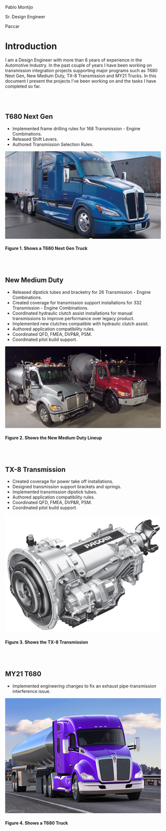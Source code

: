 Pablo Montijo

 Sr. Design Engineer
 
 Paccar

# Introduction

 I am a Design Engineer with more than 6 years of experience in the Automotive Industry. In the past couple of years I have been working on transmission integration projects supporting major programs such as T680 Next Gen, New Medium Duty, TX-8 Transmission and MY21 Trucks. In this document I present the projects I've been working on and the tasks I have completed so far. 
 
<br/><br/>

## T680 Next Gen

* Implemented frame drilling rules for 168 Transmission - Engine Combinations.
* Released Shift Levers.
* Authored Transmission Selection Rules.
 
![T680 Next Gen](T680_Next_Gen-a.PNG)
#### Figure 1. Shows a T680 Next Gen Truck

<br/><br/>

## New Medium Duty

* Released dipstick tubes and bracketry for 26 Transmission - Engine Combinations.
* Created coverage for transmission support installations for 332 Transmission - Engine Combinations.
* Coordinated hydraulic clutch assist installations for manual transmissions to improve performance over legacy product.
* Implemented new clutches compatible with hydraulic clutch assist.
* Authored application compatibility rules.
* Coordinated QFD, FMEA, DVP&R, PSM.
* Coordinated pilot build support.

![New Medium Duty](new_medium_duty.PNG)
#### Figure 2. Shows the New Medium Duty Lineup

<br/><br/>

## TX-8 Transmission

* Created coverage for power take off installations.
* Designed transmission support brackets and springs.
* Implemented transmission dipstick tubes.
* Authored application compatibility rules.
* Coordinated QFD, FMEA, DVP&R, PSM.
* Coordinated pilot build support.

![TX-8 Transmission](TX-8_Transmission.PNG)
#### Figure 3. Shows the TX-8 Transmission

<br/><br/>

## MY21 T680

* Implemented engineering changes to fix an exhaust pipe-transmission interference issue.

![MY21 T680](MY21_T680.PNG)
#### Figure 4. Shows a T680 Truck

<br/><br/>
